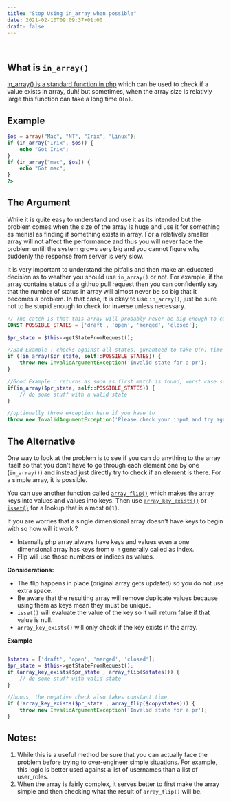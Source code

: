 ```yaml
---
title: "Stop Using in_array when possible"
date: 2021-02-10T09:09:37+01:00
draft: false
---
```

<br/>

## What is `in_array()`
[in_array() is a standard function in php](https://www.php.net/manual/en/function.in-array.php) which can be used to check if a value exists in array, duh! but sometimes, when the array size is relativly large this function can take a long time `O(n)`.

## Example
```php
$os = array("Mac", "NT", "Irix", "Linux");
if (in_array("Irix", $os)) {
    echo "Got Irix";
}
if (in_array("mac", $os)) {
    echo "Got mac";
}
?>
```

## The Argument

While it is quite easy to understand and use it as its intended but the problem comes when the size of the array is huge and use it for something as menial as finding if something exists in array. For a relatively smaller array will not affect the performance and thus you will never face the problem untill the system grows very big and you cannot figure why suddenly the response from server is very slow.

It is very important to understand the pitfalls and then make an educated decision as to weather you should use `in_array()` or not. For example, if the array contains status of a github pull request then you can confidently say that the number of status in array will almost never be so big that it becomes a problem. In that case, it is okay to use `in_array()`, just be sure not to be stupid enough to check for inverse unless necessary.
```php
// The catch is that this array will probably never be big enough to cause a problem 
CONST POSSIBLE_STATES = ['draft', 'open', 'merged', 'closed'];

$pr_state = $this->getStateFromRequest();

//Bad Example : checks against all states, guranteed to take O(n) time
if (!in_array($pr_state, self::POSSIBLE_STATES)) {
    throw new InvalidArgumentException('Invalid state for a pr');
}

//Good Example : returns as soon as first match is found, worst case scenario is O(n) time
if(in_array($pr_state, self::POSSIBLE_STATES)) {
    // do some stuff with a valid state
}

//optionally throw exception here if you have to
throw new InvalidArgumentException('Please check your input and try again');

```

## The Alternative

One way to look at the problem is to see if you can do anything to the array itself so that you don't have to go through each element one by one (`in_array()`) and instead just directly try to check if an element is there. For a simple array, it is possible.

You can use another function called [`array_flip()`](https://www.php.net/manual/en/function.array-flip.php) which makes the array keys into values and values into keys. Then use [`array_key_exists()`](https://www.php.net/manual/en/function.array-key-exists.php) or [`isset()`](https://www.php.net/manual/en/function.isset.php) for a lookup that is almost `O(1)`.

If you are worries that a single dimensional array doesn't have keys to begin with so how will it work ?
- Internally php array always have keys and values even a one dimensional array has keys from `0-n` generally called as index.
- Flip will use those numbers or indices as values.


**Considerations:**
- The flip happens in place (original array gets updated) so you do not use extra space.
- Be aware that the resulting array will remove duplicate values because using them as keys mean they must be unique.
- `isset()` will evaluate the value of the key so it will return false if that value is null.
- `array_key_exists()` will only check if the key exists in the array.

**Example**
```php

$states = ['draft', 'open', 'merged', 'closed'];
$pr_state = $this->getStateFromRequest();
if (array_key_exists($pr_state , array_flip($states))) {
    // do some stuff with valid state
}

//bonus, the negative check also takes constant time
if (!array_key_exists($pr_state , array_flip($copystates))) {
    throw new InvalidArgumentException('Invalid state for a pr');
}
```


## Notes:
1. While this is a useful method be sure that you can actually face the problem before trying to over-engineer simple situations. For example, this logic is better used against a list of usernames than a list of user_roles.
2. When the array is fairly complex, it serves better to first make the array simple and then checking what the result of `array_flip()` will be.